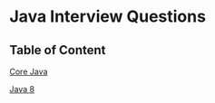 # Java Interview Questions

## Table of Content

[Core Java](https://github.com/Rajeev-singh-git/Java_Interview_Question/blob/main/JavaCore/src/Oops_README.md)

[Java 8](https://github.com/Rajeev-singh-git/Java_Interview_Question/blob/main/Java%208/Java%208_README.md)
